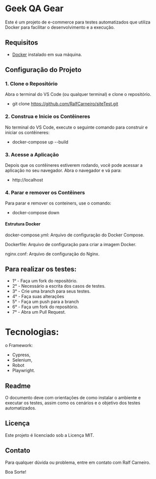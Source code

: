 # Geek QA Gear

Este é um projeto de e-commerce para testes automatizados que utiliza Docker para facilitar o desenvolvimento e a execução.

## Requisitos

- [Docker](https://www.docker.com/products/docker-desktop) instalado em sua máquina.

## Configuração do Projeto

### 1. Clone o Repositório
Abra o terminal do VS Code (ou qualquer terminal) e clone o repositório.
- git clone https://github.com/RalfCarneiro/siteTest.git

### 2. Construa e Inicie os Contêineres
No terminal do VS Code, execute o seguinte comando para construir e iniciar os contêineres:
- docker-compose up --build

### 3. Acesse a Aplicação
Depois que os contêineres estiverem rodando, você pode acessar a aplicação no seu navegador. Abra o navegador e vá para:
- http://localhost

### 4. Parar e remover os Contêiners
Para parar e remover os conteiners, use o comando:
- docker-compose down


#### Estrutura Docker
docker-compose.yml: Arquivo de configuração do Docker Compose.

Dockerfile: Arquivo de configuração para criar a imagem Docker.

nginx.conf: Arquivo de configuração do Nginx.

## Para realizar os testes:
- 1° - Faça um fork do repositório.
- 2° - Necessário a escrita dos casos de testes.
- 3° - Crie uma branch para seus testes.
- 4° - Faça suas alterações
- 5° - Faça um push para a branch
- 6° - Faça um fork do repositório.
- 7° - Abra um Pull Request.

# Tecnologias:
o Framework: 
- Cypress, 
- Selenium,
- Robot
- Playwright.

## Readme
O documento deve com orientações de como instalar o ambiente e executar os testes, assim como os cenários e o objetivo dos testes automatizados.

## Licença
Este projeto é licenciado sob a Licença MIT.

## Contato
Para qualquer dúvida ou problema, entre em contato com Ralf Carneiro.

Boa Sorte!
